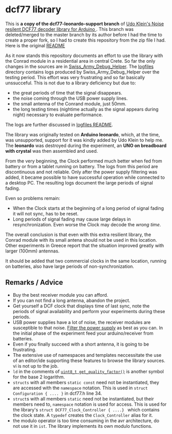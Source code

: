 # dcf77 library
This is **a copy of the dcf77-leonardo-support branch** of [Udo Klein's Noise resilent DCF77 decoder library for Arduino ](https://github.com/udoklein/dcf77). This branch was deleted/merged to the master branch by its author before I had the time to create a proper fork, so I had to create this repository from the zip file I had. Here is the original [README](https://github.com/nameoftherose/dcf77-leonardo_support/blob/master/README_original.md)

As it now stands this repository documents an effort to use the library with the Conrad module in a residential area in central Crete. So far the only changes in the sources are in [Swiss_Army_Debug_Helper](https://github.com/nameoftherose/dcf77-leonardo_support/tree/master/examples/Swiss_Army_Debug_Helper). The [logfiles](https://github.com/nameoftherose/dcf77-leonardo_support/tree/master/logfiles) directory contains logs produced by Swiss_Army_Debug_Helper over the testing period.
This effort was very frustrating and so far basically unssucceful. This is not due to a library deficiency but due to:
- the great periods of time that the signal disappears.
- the noise coming through the USB power supply lines.  
- the small antenna of the Conrand module, just 50mm.
- the long testing times (nightime actually as the signal appears during night) necessary to evaluate performance. 

The logs are further discussed in [logfiles README](https://github.com/nameoftherose/dcf77-leonardo_support/blob/master/logfiles/README.md).

The library was originally tested on **Arduino leonardo**, which, at the time, was unsupported, support for it was kindly added by Udo Klein to help me. The **leonardo** was destroyed during the experiment, an **UNO on breadboard with crystal** was then assembled and used.

From the very beginning, the Clock performed much better when fed from battery or from a tablet  running on battery. The logs from this period are discontinuous and not reliable. Only after the power supply filtering was added, it became possible to have successful operation while connected to a desktop PC. The resulting logs document the large periods of signal fading.

Even so problems remain:
- When the Clock starts at the beginning of a long period of signal fading it will not sync, has to be reset.
- Long periods of signal fading may cause large delays in resynchronization. Even worse the Clock may decode the _wrong time_.

The overall conclusion is that even with this extra resilient library, the Conrad module with its small antena should not be used in this location. Other experiments in Greece report that the situation improved greatly with larger (100mm) antennas.

It should be added that two commercial clocks in the same location, running on batteries, also have large periods of non-synchronization. 
## Remarks / Advice
- Buy the best receiver module you can afford.
- If you can not find a long antenna, abandon the project.
- Get yourself a DCF clock that displays time of last sync, note the periods of signal availability and perform your experiments during these periods.
- USB power supplies have a lot of noise, the receiver modules are susceptible to that noise. [Filter the power supply](http://andybrown.me.uk/2015/07/24/usb-filtering/) as best as you can. In the initial phase of the experiment feed your arduino/receiver from batteries.
- Even if you finally succeed with a short antenna, it is going to be frustrating.
- The extensive use of namespaces and templates neccessitate the use of an editor/ide supporting these features to browse the library sources. vi is not up to the job.
- `ld` in the comments of [`uint8_t get_quality_factor()`](https://github.com/nameoftherose/dcf77-leonardo_support/blob/0c9fada7f3d207990ec2a5bd2479f801531cd2fa/dcf77.h#L613) is another symbol for the base 2 logarithm.
- `structs` with all members `static const` need not be instantiated, they are accessed with the `namespace` notation. This is used in `struct Configuration { .... }` in dcf77.h line 34.
- `struct`s with all members `static` need not be instantiated, but their members need to, `namespace` notation is used for access. This is used for the library's `struct DCF77_Clock_Controller { ....} ` which contains the clock state. A `typedef` creates the `Clock_Controller` alias for it.
- the modulo operator is too time consuming in the avr architecture, do not use it in `ist`. The library implements its own modulo functions. 

